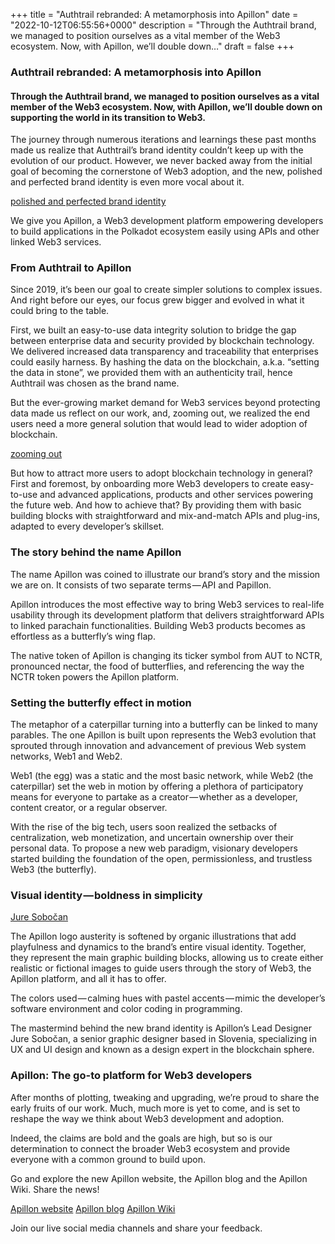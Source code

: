 +++
title = "Authtrail rebranded: A metamorphosis into Apillon"
date = "2022-10-12T06:55:56+0000"
description = "Through the Authtrail brand, we managed to position ourselves as a vital member of the Web3 ecosystem. Now, with Apillon, we’ll double down…"
draft = false
+++

### Authtrail rebranded: A metamorphosis into Apillon


#### Through the Authtrail brand, we managed to position ourselves as a vital member of the Web3 ecosystem. Now, with Apillon, we’ll double down on supporting the world in its transition to Web3.


The journey through numerous iterations and learnings these past months made us realize that Authtrail’s brand identity couldn’t keep up with the evolution of our product. However, we never backed away from the initial goal of becoming the cornerstone of Web3 adoption, and the new, polished and perfected brand identity is even more vocal about it.

[polished and perfected brand identity](https://apillon.io)

We give you Apillon, a Web3 development platform empowering developers to build applications in the Polkadot ecosystem easily using APIs and other linked Web3 services.


### From Authtrail to Apillon


Since 2019, it’s been our goal to create simpler solutions to complex issues. And right before our eyes, our focus grew bigger and evolved in what it could bring to the table.


First, we built an easy-to-use data integrity solution to bridge the gap between enterprise data and security provided by blockchain technology. We delivered increased data transparency and traceability that enterprises could easily harness. By hashing the data on the blockchain, a.k.a. “setting the data in stone”, we provided them with an authenticity trail, hence Authtrail was chosen as the brand name.


But the ever-growing market demand for Web3 services beyond protecting data made us reflect on our work, and, zooming out, we realized the end users need a more general solution that would lead to wider adoption of blockchain.

[zooming out](https://blog.apillon.io/authtrail-announces-expansion-to-a-unified-gateway-to-polkadots-technology-stack-9cde9e3b2b88)

But how to attract more users to adopt blockchain technology in general? First and foremost, by onboarding more Web3 developers to create easy-to-use and advanced applications, products and other services powering the future web. And how to achieve that? By providing them with basic building blocks with straightforward and mix-and-match APIs and plug-ins, adapted to every developer’s skillset.


### The story behind the name Apillon


The name Apillon was coined to illustrate our brand’s story and the mission we are on. It consists of two separate terms — API and Papillon.


Apillon introduces the most effective way to bring Web3 services to real-life usability through its development platform that delivers straightforward APIs to linked parachain functionalities. Building Web3 products becomes as effortless as a butterfly’s wing flap.


The native token of Apillon is changing its ticker symbol from AUT to NCTR, pronounced nectar, the food of butterflies, and referencing the way the NCTR token powers the Apillon platform.


### Setting the butterfly effect in motion


The metaphor of a caterpillar turning into a butterfly can be linked to many parables. The one Apillon is built upon represents the Web3 evolution that sprouted through innovation and advancement of previous Web system networks, Web1 and Web2.


Web1 (the egg) was a static and the most basic network, while Web2 (the caterpillar) set the web in motion by offering a plethora of participatory means for everyone to partake as a creator — whether as a developer, content creator, or a regular observer.


With the rise of the big tech, users soon realized the setbacks of centralization, web monetization, and uncertain ownership over their personal data. To propose a new web paradigm, visionary developers started building the foundation of the open, permissionless, and trustless Web3 (the butterfly).


### Visual identity — boldness in simplicity

[Jure Sobočan](https://si.linkedin.com/in/juresobocan)

The Apillon logo austerity is softened by organic illustrations that add playfulness and dynamics to the brand’s entire visual identity. Together, they represent the main graphic building blocks, allowing us to create either realistic or fictional images to guide users through the story of Web3, the Apillon platform, and all it has to offer.


The colors used — calming hues with pastel accents — mimic the developer’s software environment and color coding in programming.


The mastermind behind the new brand identity is Apillon’s Lead Designer Jure Sobočan, a senior graphic designer based in Slovenia, specializing in UX and UI design and known as a design expert in the blockchain sphere.


### Apillon: The go-to platform for Web3 developers


After months of plotting, tweaking and upgrading, we’re proud to share the early fruits of our work. Much, much more is yet to come, and is set to reshape the way we think about Web3 development and adoption.


Indeed, the claims are bold and the goals are high, but so is our determination to connect the broader Web3 ecosystem and provide everyone with a common ground to build upon.


Go and explore the new Apillon website, the Apillon blog and the Apillon Wiki. Share the news!

[Apillon website](https://apillon.io)
[Apillon blog](https://blog.apillon.io)
[Apillon Wiki](https://wiki.apillon.io/)

Join our live social media channels and share your feedback.
